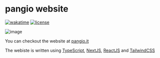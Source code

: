 # pangio website
[![wakatime](https://wakatime.com/badge/github/GioPan04/pangio.svg)](https://wakatime.com/badge/github/GioPan04/pangio)
[![license](https://img.shields.io/github/license/GioPan04/pangio)](https://github.com/GioPan04/pangio/blob/main/LICENSE)

![image](https://user-images.githubusercontent.com/29762826/129226392-302ef92b-dc82-43fe-be37-85515666a7e8.png)

You can checkout the website at [pangio.it](https://pangio.it)

The webiste is written using [TypeScript](https://www.typescriptlang.org/), [NextJS](https://nextjs.org/), [ReactJS](https://reactjs.org/) and [TailwindCSS](https://tailwindcss.com) 